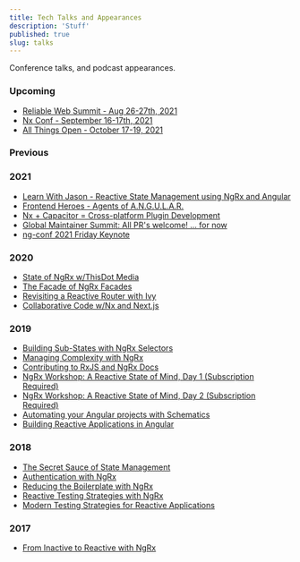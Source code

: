 ```yaml
---
title: Tech Talks and Appearances
description: 'Stuff'
published: true
slug: talks
---
```


<div>

<div class="text-2xl py-4">
  Conference talks, and podcast appearances.
</div>

<div class="py-4">

### Upcoming

- [Reliable Web Summit - Aug 26-27th, 2021](https://reliablewebsummit.com/)
- [Nx Conf - September 16-17th, 2021](https://nx.dev/conf)
- [All Things Open - October 17-19, 2021](https://www.allthingsopen.org/)

</div>

<div class="py-4">

### Previous

</div>

<div class="py-4">

### 2021

- [Learn With Jason - Reactive State Management using NgRx and Angular](https://www.youtube.com/watch?v=gVOwffv4_hA)
- [Frontend Heroes - Agents of A.N.G.U.L.A.R.](https://www.youtube.com/watch?v=dKMyx4KJYCg)
- [Nx + Capacitor = Cross-platform Plugin Development](https://www.youtube.com/watch?v=0E1l2UgXh5k)
- [Global Maintainer Summit: All PR's welcome! ... for now](https://youtu.be/FbGbU0I9izs)
- [ng-conf 2021 Friday Keynote](https://youtu.be/8ZZmkJnfb54?t=3540)

</div>

<div class="py-4">

### 2020

- [State of NgRx w/ThisDot Media](https://www.youtube.com/watch?v=w_Ar4DAYS9o)
- [The Facade of NgRx Facades](https://youtu.be/OZam9fNNwSE)
- [Revisiting a Reactive Router with Ivy](https://www.ng-conf.org/2020/sessions/revisiting-a-reactive-router-with-ivy/)
- [Collaborative Code w/Nx and Next.js](https://www.youtube.com/watch?v=mENsDLq1znU)

</div>

<div class="py-4">

### 2019

- [Building Sub-States with NgRx Selectors](https://www.youtube.com/watch?v=RXuSDiLmcN0)
- [Managing Complexity with NgRx](https://www.recallact.com/presentation/managing-complexity-ngrx)
- [Contributing to RxJS and NgRx Docs](https://www.youtube.com/watch?v=ug0c1tUegm4)
- [NgRx Workshop: A Reactive State of Mind, Day 1 (Subscription Required)](https://www.pluralsight.com/courses/ng-conf-19-ngrx-reactive-day-1)
- [NgRx Workshop: A Reactive State of Mind, Day 2 (Subscription Required)](https://www.pluralsight.com/courses/ng-conf-19-ngrx-reactive-day-2)
- [Automating your Angular projects with Schematics](https://www.youtube.com/watch?v=bdCYZoB_Su4)
- [Building Reactive Applications in Angular](https://connect.tech/)

</div>

<div class="py-4">

### 2018

- [The Secret Sauce of State Management](https://www.youtube.com/watch?v=meIlUZ2TMs8)
- [Authentication with NgRx](https://www.youtube.com/watch?v=46IRQgNtCGw)
- [Reducing the Boilerplate with NgRx](https://www.youtube.com/watch?v=t3jx0EC-Y3c)
- [Reactive Testing Strategies with NgRx](https://www.youtube.com/watch?v=MTZprd9tI6c)
- [Modern Testing Strategies for Reactive Applications](https://www.youtube.com/watch?v=qEKVzz9kifE)

</div>

<div class="py-4">

### 2017

- [From Inactive to Reactive with NgRx](https://www.youtube.com/watch?v=cyaAhXHhxgk)

</div>

</div>
